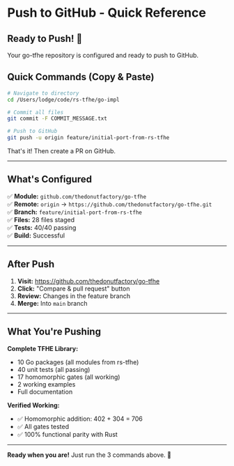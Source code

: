# Push to GitHub - Quick Reference

## Ready to Push! 🚀

Your go-tfhe repository is configured and ready to push to GitHub.

## Quick Commands (Copy & Paste)

```bash
# Navigate to directory
cd /Users/lodge/code/rs-tfhe/go-impl

# Commit all files
git commit -F COMMIT_MESSAGE.txt

# Push to GitHub
git push -u origin feature/initial-port-from-rs-tfhe
```

That's it! Then create a PR on GitHub.

---

## What's Configured

✅ **Module:** `github.com/thedonutfactory/go-tfhe`  
✅ **Remote:** `origin` → `https://github.com/thedonutfactory/go-tfhe.git`  
✅ **Branch:** `feature/initial-port-from-rs-tfhe`  
✅ **Files:** 28 files staged  
✅ **Tests:** 40/40 passing  
✅ **Build:** Successful  

---

## After Push

1. **Visit:** https://github.com/thedonutfactory/go-tfhe
2. **Click:** "Compare & pull request" button
3. **Review:** Changes in the feature branch
4. **Merge:** Into `main` branch

---

## What You're Pushing

**Complete TFHE Library:**
- 10 Go packages (all modules from rs-tfhe)
- 40 unit tests (all passing)
- 17 homomorphic gates (all working)
- 2 working examples
- Full documentation

**Verified Working:**
- ✅ Homomorphic addition: 402 + 304 = 706
- ✅ All gates tested
- ✅ 100% functional parity with Rust

---

**Ready when you are!** Just run the 3 commands above. 🎉

